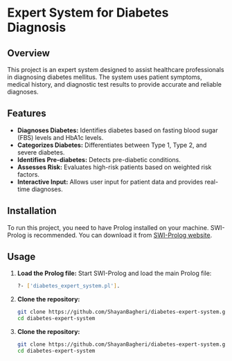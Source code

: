 # Expert System for Diabetes Diagnosis

## Overview

This project is an expert system designed to assist healthcare professionals in diagnosing diabetes mellitus. The system uses patient symptoms, medical history, and diagnostic test results to provide accurate and reliable diagnoses.

## Features

- **Diagnoses Diabetes:** Identifies diabetes based on fasting blood sugar (FBS) levels and HbA1c levels.
- **Categorizes Diabetes:** Differentiates between Type 1, Type 2, and severe diabetes.
- **Identifies Pre-diabetes:** Detects pre-diabetic conditions.
- **Assesses Risk:** Evaluates high-risk patients based on weighted risk factors.
- **Interactive Input:** Allows user input for patient data and provides real-time diagnoses.

## Installation

To run this project, you need to have Prolog installed on your machine. SWI-Prolog is recommended. You can download it from [SWI-Prolog website](https://www.swi-prolog.org/Download.html).

## Usage

1. **Load the Prolog file:**
Start SWI-Prolog and load the main Prolog file:
   ```bash
   ?- ['diabetes_expert_system.pl'].

2. **Clone the repository:**

   ```bash
   git clone https://github.com/ShayanBagheri/diabetes-expert-system.git
   cd diabetes-expert-system

3. **Clone the repository:**

   ```bash
   git clone https://github.com/ShayanBagheri/diabetes-expert-system.git
   cd diabetes-expert-system
